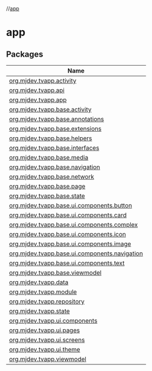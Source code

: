 //[app](index.md)

# app

## Packages

| Name |
|---|
| [org.mjdev.tvapp.activity](app/org.mjdev.tvapp.activity/index.md) |
| [org.mjdev.tvapp.api](app/org.mjdev.tvapp.api/index.md) |
| [org.mjdev.tvapp.app](app/org.mjdev.tvapp.app/index.md) |
| [org.mjdev.tvapp.base.activity](app/org.mjdev.tvapp.base.activity/index.md) |
| [org.mjdev.tvapp.base.annotations](app/org.mjdev.tvapp.base.annotations/index.md) |
| [org.mjdev.tvapp.base.extensions](app/org.mjdev.tvapp.base.extensions/index.md) |
| [org.mjdev.tvapp.base.helpers](app/org.mjdev.tvapp.base.helpers/index.md) |
| [org.mjdev.tvapp.base.interfaces](app/org.mjdev.tvapp.base.interfaces/index.md) |
| [org.mjdev.tvapp.base.media](app/org.mjdev.tvapp.base.media/index.md) |
| [org.mjdev.tvapp.base.navigation](app/org.mjdev.tvapp.base.navigation/index.md) |
| [org.mjdev.tvapp.base.network](app/org.mjdev.tvapp.base.network/index.md) |
| [org.mjdev.tvapp.base.page](app/org.mjdev.tvapp.base.page/index.md) |
| [org.mjdev.tvapp.base.state](app/org.mjdev.tvapp.base.state/index.md) |
| [org.mjdev.tvapp.base.ui.components.button](app/org.mjdev.tvapp.base.ui.components.button/index.md) |
| [org.mjdev.tvapp.base.ui.components.card](app/org.mjdev.tvapp.base.ui.components.card/index.md) |
| [org.mjdev.tvapp.base.ui.components.complex](app/org.mjdev.tvapp.base.ui.components.complex/index.md) |
| [org.mjdev.tvapp.base.ui.components.icon](app/org.mjdev.tvapp.base.ui.components.icon/index.md) |
| [org.mjdev.tvapp.base.ui.components.image](app/org.mjdev.tvapp.base.ui.components.image/index.md) |
| [org.mjdev.tvapp.base.ui.components.navigation](app/org.mjdev.tvapp.base.ui.components.navigation/index.md) |
| [org.mjdev.tvapp.base.ui.components.text](app/org.mjdev.tvapp.base.ui.components.text/index.md) |
| [org.mjdev.tvapp.base.viewmodel](app/org.mjdev.tvapp.base.viewmodel/index.md) |
| [org.mjdev.tvapp.data](app/org.mjdev.tvapp.data/index.md) |
| [org.mjdev.tvapp.module](app/org.mjdev.tvapp.module/index.md) |
| [org.mjdev.tvapp.repository](app/org.mjdev.tvapp.repository/index.md) |
| [org.mjdev.tvapp.state](app/org.mjdev.tvapp.state/index.md) |
| [org.mjdev.tvapp.ui.components](app/org.mjdev.tvapp.ui.components/index.md) |
| [org.mjdev.tvapp.ui.pages](app/org.mjdev.tvapp.ui.pages/index.md) |
| [org.mjdev.tvapp.ui.screens](app/org.mjdev.tvapp.ui.screens/index.md) |
| [org.mjdev.tvapp.ui.theme](app/org.mjdev.tvapp.ui.theme/index.md) |
| [org.mjdev.tvapp.viewmodel](app/org.mjdev.tvapp.viewmodel/index.md) |
